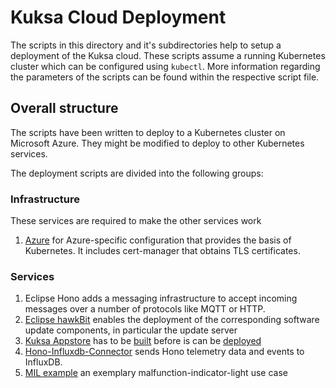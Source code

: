 <!--
******************************************************************************
Copyright (c) 2019 Bosch Software Innovations GmbH.
All rights reserved. This program and the accompanying materials
are made available under the terms of the Eclipse Public License v2.0
which accompanies this distribution, and is available at
https://www.eclipse.org/org/documents/epl-2.0/index.php
***************************************************************************** 
-->
# Kuksa Cloud Deployment

The scripts in this directory and it's subdirectories help to setup a deployment of the Kuksa cloud. These scripts
assume a running Kubernetes cluster which can be configured using `kubectl`. More information regarding the parameters
of the scripts can be found within the respective script file.

## Overall structure

The scripts have been written to deploy to a Kubernetes cluster on Microsoft Azure. They might be modified to deploy
to other Kubernetes services.

The deployment scripts are divided into the following groups:

### Infrastructure

These services are required to make the other services work

  1. [Azure](azure/README.md) for Azure-specific configuration that provides the basis of Kubernetes. It includes
     cert-manager that obtains TLS certificates.
### Services

  1. Eclipse Hono adds a messaging infrastructure to accept incoming messages over a number of protocols like MQTT or HTTP. 
  1. [Eclipse hawkBit](eclipse-hawkbit/README.md) enables the deployment of the corresponding software update
     components, in particular the update server
  1. [Kuksa Appstore](../kuksa-appstore/README.md) has to be
     [built](eclipse-kuksa/utils/README.md#build-eclipse-kuksa-appstore) before is can be
     [deployed](eclipse-kuksa/utils/README.md#deploy-eclipse-kuksa-appstore)
  1. [Hono-Influxdb-Connector](../utils/hono-influxdb-connector/README.md) sends Hono telemetry data and events to
     InfluxDB.
  1. [MIL example](../examples/malfunction-indicator-light/README.md) an exemplary malfunction-indicator-light use case

